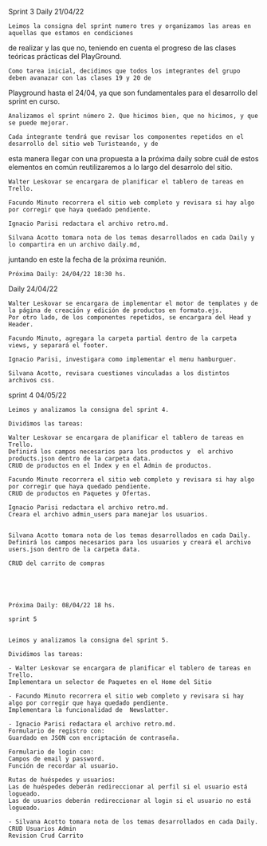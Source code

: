 Sprint 3
Daily
21/04/22

	Leimos la consigna del sprint numero tres y organizamos las areas en aquellas que estamos en condiciones 
de realizar y las  que no, teniendo en cuenta el progreso de las clases teóricas prácticas del PlayGround.
	
	Como tarea inicial, decidimos que todos los imtegrantes del grupo deben avanazar con las clases 19 y 20 de 
Playground hasta el 24/04, ya que son fundamentales para el desarrollo del sprint en curso.

	Analizamos el sprint número 2. Que hicimos bien, que no hicimos, y que se puede mejorar.
	
	Cada integrante tendrá que revisar los componentes repetidos en el  desarrollo del sitio web Turisteando, y de 
esta manera llegar con una propuesta a la próxima daily sobre cuál de estos elementos en común reutilizaremos a lo largo del desarrolo del sitio.

	Walter Leskovar se encargara de planificar el tablero de tareas en Trello.
	
	Facundo Minuto recorrera el sitio web completo y revisara si hay algo por corregir que haya quedado pendiente.

	Ignacio Parisi redactara el archivo retro.md.
	
	Silvana Acotto tomara nota de los temas desarrollados en cada Daily y lo compartira en un archivo daily.md,
juntando en este la fecha de la próxima reunión.

	Próxima Daily: 24/04/22 18:30 hs.	

Daily 
24/04/22

	Walter Leskovar se encargara de implementar el motor de templates y de la página de creación y edición de productos en formato.ejs.
	Por otro lado, de los componentes repetidos, se encargara del Head y Header.

	Facundo Minuto, agregara la carpeta partial dentro de la carpeta views, y separará el footer.

	Ignacio Parisi, investigara como implementar el menu hamburguer.

	Silvana Acotto, revisara cuestiones vinculadas a los distintos archivos css.


sprint 4
04/05/22

	Leimos y analizamos la consigna del sprint 4.

	Dividimos las tareas:

	Walter Leskovar se encargara de planificar el tablero de tareas en Trello.
	Definirá los campos necesarios para los productos y  el archivo products.json dentro de la carpeta data.
	CRUD de productos en el Index y en el Admin de productos.
	
	Facundo Minuto recorrera el sitio web completo y revisara si hay algo por corregir que haya quedado pendiente.
	CRUD de productos en Paquetes y Ofertas.

	Ignacio Parisi redactara el archivo retro.md.
	Creara el archivo admin_users para manejar los usuarios.
	
	
	Silvana Acotto tomara nota de los temas desarrollados en cada Daily.
	Definirá los campos necesarios para los usuarios y creará el archivo users.json dentro de la carpeta data.

	CRUD del carrito de compras





	Próxima Daily: 08/04/22 18 hs.	
	
	sprint 5


	Leimos y analizamos la consigna del sprint 5.

	Dividimos las tareas:

	- Walter Leskovar se encargara de planificar el tablero de tareas en Trello.
	Implementara un selector de Paquetes en el Home del Sitio
	
	- Facundo Minuto recorrera el sitio web completo y revisara si hay algo por corregir que haya quedado pendiente.
	Implementara la funcionalidad de  Newslatter.
	
	- Ignacio Parisi redactara el archivo retro.md.
	Formulario de registro con:
 	Guardado en JSON con encriptación de contraseña.
	
	Formulario de login con:	
	Campos de email y password.
	Función de recordar al usuario.

	Rutas de huéspedes y usuarios:
 	Las de huéspedes deberán redireccionar al perfil si el usuario está logueado.
	Las de usuarios deberán redireccionar al login si el usuario no está logueado.
	
	- Silvana Acotto tomara nota de los temas desarrollados en cada Daily.
	CRUD Usuarios Admin
	Revision Crud Carrito










	

	
